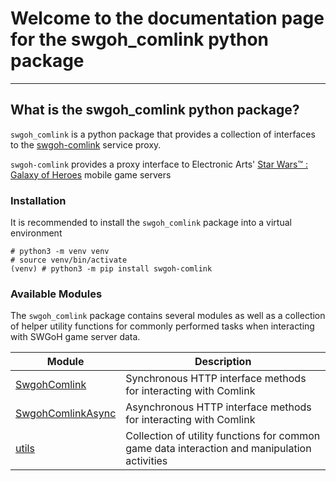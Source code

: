 # Welcome to the documentation page for the swgoh_comlink python package

---
## What is the swgoh_comlink python package?

`swgoh_comlink` is a python package that provides a collection of interfaces to the [swgoh-comlink](https://github.com/swgoh-utils/swgoh-comlink) service proxy.

`swgoh-comlink` provides a proxy interface to Electronic Arts' [Star Wars&trade; : Galaxy of Heroes](https://www.ea.com/games/starwars/galaxy-of-heroes) mobile game servers

### Installation

It is recommended to install the `swgoh_comlink` package into a virtual environment

```shell
# python3 -m venv venv
# source venv/bin/activate
(venv) # python3 -m pip install swgoh-comlink
```

### Available Modules

The `swgoh_comlink` package contains several modules as well as a collection of helper utility functions for commonly 
performed tasks when interacting with SWGoH game server data.

| Module                                      | Description                                                                                  |
|---------------------------------------------|----------------------------------------------------------------------------------------------|
| [SwgohComlink](swgoh_comlink.md)            | Synchronous HTTP interface methods for interacting with Comlink                              |
| [SwgohComlinkAsync](swgoh_comlink_async.md) | Asynchronous HTTP interface methods for interacting with Comlink                             |
| [utils](utils.md)                           | Collection of utility functions for common game data interaction and manipulation activities |


